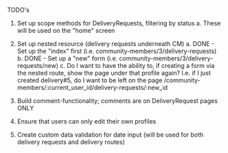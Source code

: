 TODO's

1. Set up scope methods for DeliveryRequests, filtering by status
  a. These will be used on the "home" screen

2. Set up nested resource (delivery requests underneath CM)
  a. DONE - Set up the "index" first (i.e. community-members/3/delivery-requests)
  b. DONE - Set up a "new" form (i.e. community-members/3/delivery-requests/new)
  c. Do I want to have the ability to, if creating a form via the nested route, show the page under that profile again? I.e. if I just created delivery#5, do I want to be left on the page /community-members/:current_user_id/delivery-requests/:new_id

3. Build comment-functionality; comments are on DeliveryRequest pages ONLY

4. Ensure that users can only edit their own profiles

5. Create custom data validation for date input (will be used for both delivery requests and delivery routes)
